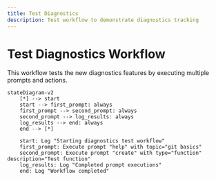 ```yaml
---
title: Test Diagnostics
description: Test workflow to demonstrate diagnostics tracking
---
```


# Test Diagnostics Workflow

This workflow tests the new diagnostics features by executing multiple prompts and actions.

```mermaid
stateDiagram-v2
    [*] --> start
    start --> first_prompt: always
    first_prompt --> second_prompt: always
    second_prompt --> log_results: always
    log_results --> end: always
    end --> [*]

    start: Log "Starting diagnostics test workflow"
    first_prompt: Execute prompt "help" with topic="git basics"
    second_prompt: Execute prompt "create" with type="function" description="Test function"
    log_results: Log "Completed prompt executions"
    end: Log "Workflow completed"
```
